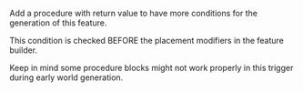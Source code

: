 Add a procedure with return value to have more conditions for the generation of this feature.

This condition is checked BEFORE the placement modifiers in the feature builder.

Keep in mind some procedure blocks might not work properly in this trigger during early world generation.